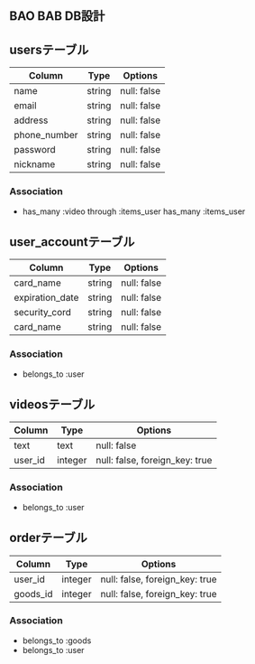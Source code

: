 ## BAO BAB DB設計

## usersテーブル
|Column|Type|Options|
|------|----|-------|
|name|string|null: false|
|email|string|null: false|
|address|string|null: false|
|phone_number|string|null: false|
|password|string|null: false|
|nickname|string|null: false|
### Association
- has_many :video  through :items_user
has_many :items_user

## user_accountテーブル
|Column|Type|Options|
|------|----|-------|
|card_name|string|null: false|
|expiration_date|string|null: false|
|security_cord|string|null: false|
|card_name|string|null: false|
### Association
- belongs_to :user

## videosテーブル
|Column|Type|Options|
|------|----|-------|
|text|text|null: false|
|user_id|integer|null: false, foreign_key: true|
### Association
- belongs_to :user

## orderテーブル
|Column|Type|Options|
|------|----|-------|
|user_id|integer|null: false, foreign_key: true|
|goods_id|integer|null: false, foreign_key: true|
### Association
- belongs_to :goods
- belongs_to :user

